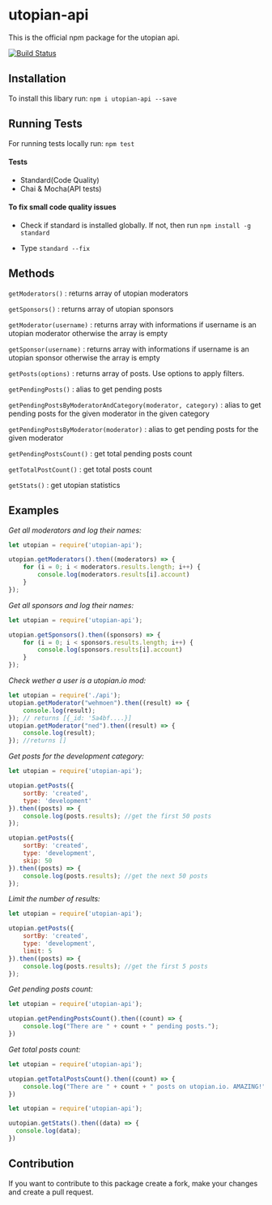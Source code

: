 # utopian-api

This is the official npm package for the utopian api.

[![Build Status](https://travis-ci.org/utopian-io/utopian-api-npm.svg?branch=master)](https://travis-ci.org/utopian-io/utopian-api-npm)

## Installation

To install this libary run: `npm i utopian-api --save`

## Running Tests

For running tests locally run: `npm test`

#### Tests
- Standard(Code Quality)
- Chai & Mocha(API tests)

#### To fix small code quality issues

- Check if standard is installed globally. If not, then run `npm install -g standard`

- Type `standard --fix`

## Methods

`getModerators()` : returns array of utopian moderators

`getSponsors()` : returns array of utopian sponsors

`getModerator(username)` : returns array with informations if username is an utopian moderator otherwise the array is empty

`getSponsor(username)` : returns array with informations if username is an utopian sponsor otherwise the array is empty

`getPosts(options)` : returns array of posts. Use options to apply filters.

`getPendingPosts()` : alias to get pending posts

`getPendingPostsByModeratorAndCategory(moderator, category)` : alias to get pending posts for the given moderator in the given category

`getPendingPostsByModerator(moderator)` : alias to get pending posts for the given moderator

`getPendingPostsCount()` : get total pending posts count

`getTotalPostCount()` : get total posts count

`getStats()` : get utopian statistics


## Examples

*Get all moderators and log their names:*

````js
let utopian = require('utopian-api');

utopian.getModerators().then((moderators) => {
    for (i = 0; i < moderators.results.length; i++) {
        console.log(moderators.results[i].account)
    }
});
````
*Get all sponsors and log their names:*

````js
let utopian = require('utopian-api');

utopian.getSponsors().then((sponsors) => {
    for (i = 0; i < sponsors.results.length; i++) {
        console.log(sponsors.results[i].account)
    }
});
````

*Check wether a user is a utopian.io mod:*

````js
let utopian = require('./api');
utopian.getModerator("wehmoen").then((result) => {
    console.log(result);
}); // returns [{_id: '5a4bf....}]
utopian.getModerator("ned").then((result) => {
    console.log(result);
}); //returns []
````

*Get posts for the development category:*

````js
let utopian = require('utopian-api');

utopian.getPosts({
    sortBy: 'created',
    type: 'development'
}).then((posts) => {
    console.log(posts.results); //get the first 50 posts
});

utopian.getPosts({
    sortBy: 'created',
    type: 'development',
    skip: 50
}).then((posts) => {
    console.log(posts.results); //get the next 50 posts
});
````
*Limit the number of results:*
````js
let utopian = require('utopian-api');

utopian.getPosts({
    sortBy: 'created',
    type: 'development',
    limit: 5
}).then((posts) => {
    console.log(posts.results); //get the first 5 posts
});
````

*Get pending posts count:*

````js
let utopian = require('utopian-api');

utopian.getPendingPostsCount().then((count) => {
    console.log("There are " + count + " pending posts.");
})
````

*Get total posts count:*

````js
let utopian = require('utopian-api');

utopian.getTotalPostsCount().then((count) => {
    console.log("There are " + count + " posts on utopian.io. AMAZING!");
})
````

````js
let utopian = require('utopian-api');

uutopian.getStats().then((data) => {
  console.log(data);
})
````

## Contribution

If you want to contribute to this package create a fork, make your changes and create a pull request.



